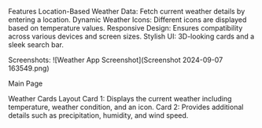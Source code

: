 Features
Location-Based Weather Data: Fetch current weather details by entering a location.
Dynamic Weather Icons: Different icons are displayed based on temperature values.
Responsive Design: Ensures compatibility across various devices and screen sizes.
Stylish UI: 3D-looking cards and a sleek search bar.

Screenshots:
![Weather App Screenshot](Screenshot 2024-09-07 163549.png)


Main Page

Weather Cards Layout
Card 1: Displays the current weather including temperature, weather condition, and an icon.
Card 2: Provides additional details such as precipitation, humidity, and wind speed.


